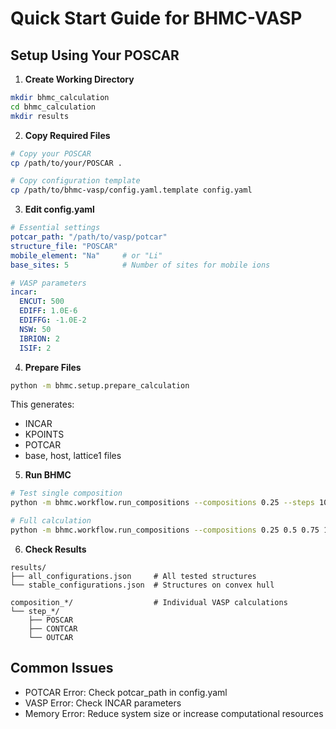# Quick Start Guide for BHMC-VASP

## Setup Using Your POSCAR

1. **Create Working Directory**
```bash
mkdir bhmc_calculation
cd bhmc_calculation
mkdir results
```

2. **Copy Required Files**
```bash
# Copy your POSCAR
cp /path/to/your/POSCAR .

# Copy configuration template
cp /path/to/bhmc-vasp/config.yaml.template config.yaml
```

3. **Edit config.yaml**
```yaml
# Essential settings
potcar_path: "/path/to/vasp/potcar"
structure_file: "POSCAR"
mobile_element: "Na"     # or "Li"
base_sites: 5            # Number of sites for mobile ions

# VASP parameters
incar:
  ENCUT: 500
  EDIFF: 1.0E-6
  EDIFFG: -1.0E-2
  NSW: 50
  IBRION: 2
  ISIF: 2
```

4. **Prepare Files**
```bash
python -m bhmc.setup.prepare_calculation
```
This generates:
- INCAR
- KPOINTS
- POTCAR
- base, host, lattice1 files

5. **Run BHMC**
```bash
# Test single composition
python -m bhmc.workflow.run_compositions --compositions 0.25 --steps 10

# Full calculation
python -m bhmc.workflow.run_compositions --compositions 0.25 0.5 0.75 1.0 --steps 200
```

6. **Check Results**
```
results/
├── all_configurations.json     # All tested structures
└── stable_configurations.json  # Structures on convex hull

composition_*/                  # Individual VASP calculations
└── step_*/ 
    ├── POSCAR
    ├── CONTCAR
    └── OUTCAR
```

## Common Issues

- POTCAR Error: Check potcar_path in config.yaml
- VASP Error: Check INCAR parameters
- Memory Error: Reduce system size or increase computational resources
